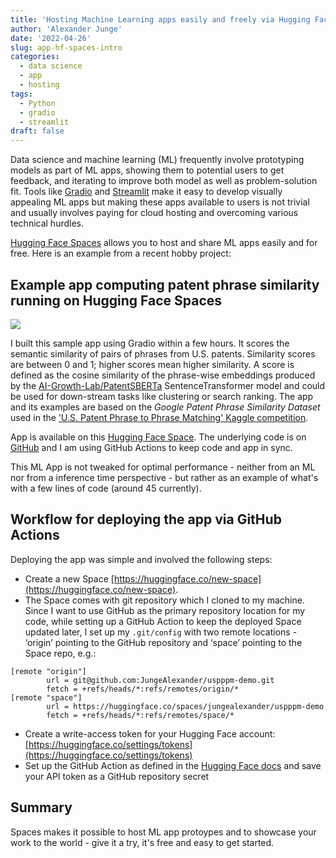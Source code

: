 ```yaml
---
title: 'Hosting Machine Learning apps easily and freely via Hugging Face Spaces'
author: 'Alexander Junge'
date: '2022-04-26'
slug: app-hf-spaces-intro
categories:
  - data science
  - app
  - hosting
tags:
  - Python
  - gradio
  - streamlit
draft: false
---
```


Data science and machine learning (ML) frequently involve prototyping models as part of ML apps,
showing them to potential users to get feedback, and iterating to improve both model as well as problem-solution fit.
Tools like [Gradio](https://gradio.app/) and [Streamlit](https://streamlit.io/) make it easy to develop visually appealing ML apps but
making these apps available to users is not trivial and usually involves paying for cloud hosting and overcoming various technical hurdles.

[Hugging Face Spaces](https://huggingface.co/spaces) allows you to host and share ML apps easily and for free.
Here is an example from a recent hobby project:

## Example app computing patent phrase similarity running on Hugging Face Spaces

![](/posts/2022-02-20/pyenv-virtualenv-poetry-jupyter.png)

I built this sample app using Gradio within a few hours. 
It scores the semantic similarity of pairs of phrases from U.S. patents.
Similarity scores are between 0 and 1; higher scores mean higher similarity.
A score is defined as the cosine similarity of the phrase-wise embeddings produced by the [AI-Growth-Lab/PatentSBERTa]() SentenceTransformer model and
could be used for down-stream tasks like clustering or search ranking.
The app and its examples are based on the *Google Patent Phrase Similarity Dataset* used in the
['U.S. Patent Phrase to Phrase Matching' Kaggle competition](https://www.kaggle.com/competitions/us-patent-phrase-to-phrase-matching/overview).

App is available on this [Hugging Face Space](https://huggingface.co/spaces/jungealexander/uspppm-demo).
The underlying code is on [GitHub](https://github.com/JungeAlexander/uspppm-demo) and I am using GitHub Actions to keep code and app in sync.

This ML App is not tweaked for optimal performance - neither from an ML nor from a inference time perspective - but rather as an example of
what's with a few lines of code (around 45 currently).

## Workflow for deploying the app via GitHub Actions

Deploying the app was simple and involved the following steps:

- Create a new Space [https://huggingface.co/new-space](https://huggingface.co/new-space).
- The Space comes with git repository which I cloned to my machine. Since I want to use GitHub as the primary repository location for my code, while setting up a GitHub Action to keep the deployed Space updated later, I set up my `.git/config` with two remote locations - ‘origin’ pointing to the GitHub repository and ‘space’ pointing to the Space repo, e.g.:

```shell
[remote "origin"]
        url = git@github.com:JungeAlexander/uspppm-demo.git
        fetch = +refs/heads/*:refs/remotes/origin/*
[remote "space"]
        url = https://huggingface.co/spaces/jungealexander/uspppm-demo
        fetch = +refs/heads/*:refs/remotes/space/*
```

- Create a write-access token for your Hugging Face account: [https://huggingface.co/settings/tokens](https://huggingface.co/settings/tokens)
- Set up the GitHub Action as defined in the [Hugging Face docs](https://huggingface.co/docs/hub/spaces#manage-app-with-github-actions) and save your API token as a GitHub repository secret

## Summary

Spaces makes it possible to host ML app protoypes and to showcase your work to the world - give it a try, it's free and easy to get started.
